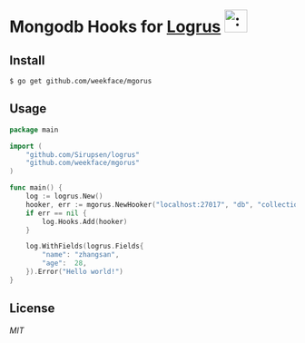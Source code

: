 # Mongodb Hooks for [Logrus](https://github.com/Sirupsen/logrus) <img src="http://i.imgur.com/hTeVwmJ.png" width="40" height="40" alt=":walrus:" class="emoji" title=":walrus:"/>

## Install

```shell
$ go get github.com/weekface/mgorus
```

## Usage

```go
package main

import (
	"github.com/Sirupsen/logrus"
	"github.com/weekface/mgorus"
)

func main() {
	log := logrus.New()
	hooker, err := mgorus.NewHooker("localhost:27017", "db", "collection")
	if err == nil {
	    log.Hooks.Add(hooker)
	}

	log.WithFields(logrus.Fields{
		"name": "zhangsan",
		"age":  28,
	}).Error("Hello world!")
}
```

## License
*MIT*
